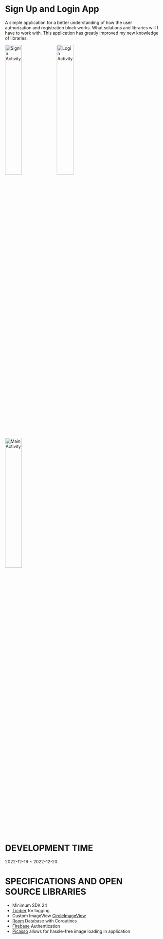 # Sign Up and Login App
<p>A simple application for a better understanding of how the user authorization and registration block works. What solutions and libraries will I have to work with. This application has greatly improved my new knowledge of libraries.</p>
<p>
<img src="https://firebasestorage.googleapis.com/v0/b/spotifyclonetest-68b4a.appspot.com/o/image_for_project%2FSignIn%26Login_App%2FScreenshot_20221220_171903.png?alt=media&token=b62e5674-c0f6-484a-b22d-069022a2a792" alt="SignIn Activity" width="33%">
<img src="https://firebasestorage.googleapis.com/v0/b/spotifyclonetest-68b4a.appspot.com/o/image_for_project%2FSignIn%26Login_App%2FScreenshot_20221220_171933.png?alt=media&token=dada3ebc-2bc3-49c1-8bc2-e18fd29807c5" alt="Login Activity" width="33%">
<img src="https://firebasestorage.googleapis.com/v0/b/spotifyclonetest-68b4a.appspot.com/o/image_for_project%2FSignIn%26Login_App%2FScreenshot_20221220_172016.png?alt=media&token=dc895825-9404-4ec2-9178-21a9fb89939e" alt="Main Activity" width="33%">
</p>

# DEVELOPMENT TIME
<p>2022-12-16 ~ 2022-12-20</p>

# SPECIFICATIONS AND OPEN SOURCE LIBRARIES
<ul>
<li>Minimum SDK 24</li>
<li><a href="https://github.com/JakeWharton/timber">Timber</a> for logging</li>
<li>Custom ImageView <a href="https://github.com/hdodenhof/CircleImageView">CircleImageView</a></li>
<li><a href="https://developer.android.com/training/data-storage/room">Room</a> Database with Coroutines</li>
<li><a href="https://firebase.google.com/">Firebase</a> Authentication</li>
<li><a href="https://square.github.io/picasso/">Picasso</a> allows for hassle-free image loading in application</li>
</ul>
